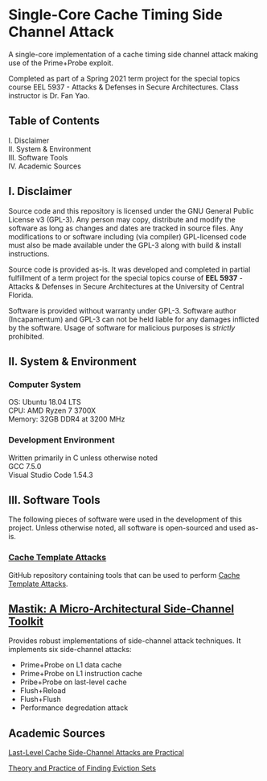 # Single-Core Cache Timing Side Channel Attack
A single-core implementation of a cache timing side channel attack making use of the Prime+Probe exploit. 

Completed as part of a Spring 2021 term project for the special topics course EEL 5937 - Attacks & Defenses in Secure Architectures. Class instructor is Dr. Fan Yao.



## Table of Contents

I. Disclaimer  
II. System & Environment  
III. Software Tools  
IV. Academic Sources



## I. Disclaimer

Source code and this repository is licensed under the GNU General Public License v3 (GPL-3). Any person may copy, distribute and modify the software as long as changes and dates are tracked in source files. Any modifications to or software including (via compiler) GPL-licensed code must also be made available under the GPL-3 along with build & install instructions.

Source code is provided as-is. It was developed and completed in partial fulfillment of a term project for the special topics course of **EEL 5937** - Attacks & Defenses in Secure Architectures at the University of Central Florida.

Software is provided without warranty under GPL-3. Software author (Incapamentum) and GPL-3 can not be held liable for any damages inflicted by the software. Usage of software for malicious purposes is *strictly* prohibited.



## II. System & Environment

### Computer System

OS: Ubuntu 18.04 LTS  
CPU: AMD Ryzen 7 3700X  
Memory: 32GB DDR4 at 3200 MHz

### Development Environment


Written primarily in C unless otherwise noted  
GCC 7.5.0  
Visual Studio Code 1.54.3



## III. Software Tools

The following pieces of software were used in the development of this project. Unless otherwise noted, all software is open-sourced and used as-is.

### [Cache Template Attacks](https://github.com/IAIK/cache_template_attacks)

GitHub repository containing tools that can be used to perform [Cache Template Attacks](https://www.usenix.org/conference/usenixsecurity15/technical-sessions/presentation/gruss).

## [Mastik: A Micro-Architectural Side-Channel Toolkit](https://cs.adelaide.edu.au/~yval/Mastik/)

Provides robust implementations of side-channel attack techniques. It implements six side-channel attacks:

+ Prime+Probe on L1 data cache
+ Prime+Probe on L1 instruction cache
+ Pribe+Probe on last-level cache
+ Flush+Reload
+ Flush+Flush
+ Performance degredation attack





## Academic Sources

[Last-Level Cache Side-Channel Attacks are Practical](https://ieeexplore.ieee.org/stamp/stamp.jsp?tp=&arnumber=7163050)

[Theory and Practice of Finding Eviction Sets](https://arxiv.org/pdf/1810.01497.pdf)

